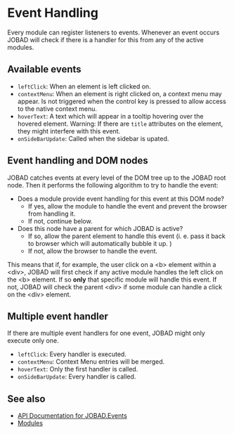 # Event Handling
Every module can register listeners to events. Whenever an event occurs JOBAD will check if there is a handler for this from any of the active modules. 

## Available events

* `leftClick`: When an element is left clicked on. 
* `contextMenu`: When an element is right clicked on, a context menu may appear. Is not triggered when the control key is pressed to allow access to the native context menu. 
* `hoverText`: A text which will appear in a tooltip hovering over the hovered element. Warning: If there are `title` attributes on the element, they might interfere with this event. 
* `onSideBarUpdate`: Called when the sidebar is upated. 

## Event handling and DOM nodes

JOBAD catches events at every level of the DOM tree up to the JOBAD root node. Then it performs the following algorithm to try to handle the event: 

* Does a module provide event handling for this event at this DOM node?
	* If yes, allow the module to handle the event and prevent the browser from handling it. 
	* If not, continue below. 
* Does this node have a parent for which JOBAD is active?
	* If so, allow the parent element to handle this event (i. e. pass it back to browser which will automatically bubble it up. )
	* If not, allow the browser to handle the event. 

This means that if, for example, the user click on a &lt;b&gt; element within a &lt;div&gt;, 
JOBAD will first check if any active module handles the left click on the &lt;b&gt;
element. If so **only** that specific module will handle this event. If not, JOBAD will check the parent &lt;div&gt; if some module can handle a click on 
the &lt;div&gt; element. 

## Multiple event handler
If there are multiple event handlers for one event, JOBAD might only execute only one. 

* `leftClick`: Every handler is executed. 
* `contextMenu`: Context Menu entries will be merged. 
* `hoverText`: Only the first handler is called. 
* `onSideBarUpdate`: Every handler is called. 

## See also
* [API Documentation for JOBAD.Events](../api/JOBAD/JOBAD.Events/index.md)
* [Modules](modules.md)
